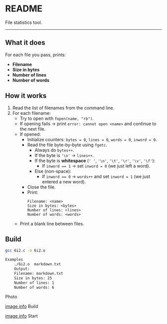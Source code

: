 # README

File statistics tool.

---

## What it does
For each file you pass, prints:
- **Filename**
- **Size in bytes**
- **Number of lines**
- **Number of words**

## How it works

1. Read the list of filenames from the command line.
2. For each filename:
   - Try to open with `fopen(name, "rb")`.
   - If opening fails → print `error: cannot open <name>` and continue to the next file.
   - If opened:
     - Initialize counters: `bytes = 0`, `lines = 0`, `words = 0`, `inword = 0`.
     - Read the file byte-by-byte using `fgetc`.
       - Always do `bytes++`.
       - If the byte is `'\n'` → `lines++`.
       - If the byte is **whitespace** (`' '`, `'\n'`, `'\t'`, `'\r'`, `'\v'`, `'\f'`):
         - If `inword == 1` → set `inword = 0` (we just left a word).
       - Else (non-space):
         - If `inword == 0` → `words++` and set `inword = 1` (we just entered a new word).
     - Close the file.
     - Print:
       ```
       Filename: <name>
       Size in bytes: <bytes>
       Number of lines: <lines>
       Number of words: <words>
       ```
   - Print a blank line between files.




## Build

```bash
gcc 6i2.c -o 6i2.o

Examples
    ./6i2.o  markdown.txt
    Output:  
    Filename: markdown.txt
    Size in bytes: 25
    Number of lines: 1
    Number of words: 6

```

Photo

[image info](photo/gcc.png) Build

[image info](photo/start.png) Start






